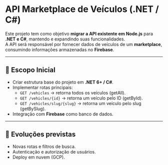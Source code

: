 # API Marketplace de Veículos (.NET / C#)

Este projeto tem como objetivo **migrar a API existente em Node.js** para **.NET e C#**, mantendo e expandindo suas funcionalidades.  
A API será responsável por fornecer dados de veículos de um **marketplace**, consumindo informações armazenadas no **Firebase**.

---

## 🎯 Escopo Inicial

- Criar estrutura base do projeto em **.NET 6+ / C#**.  
- Implementar rotas principais:  
  - `GET /vehicles` → retorna todos os veículos (getAll).  
  - `GET /vehicles/{id}` → retorna um veículo pelo ID (getById).  
  - `GET /vehicles/slug/{slug}` → retorna um veículo pelo slug (getBySlug).  
- Integração com **Firebase** como banco de dados.  

---

## 📌 Evoluções previstas

- Novas rotas e filtros de busca.  
- Autenticação e autorização de usuários.  
- Deploy em nuvem (GCP). 
